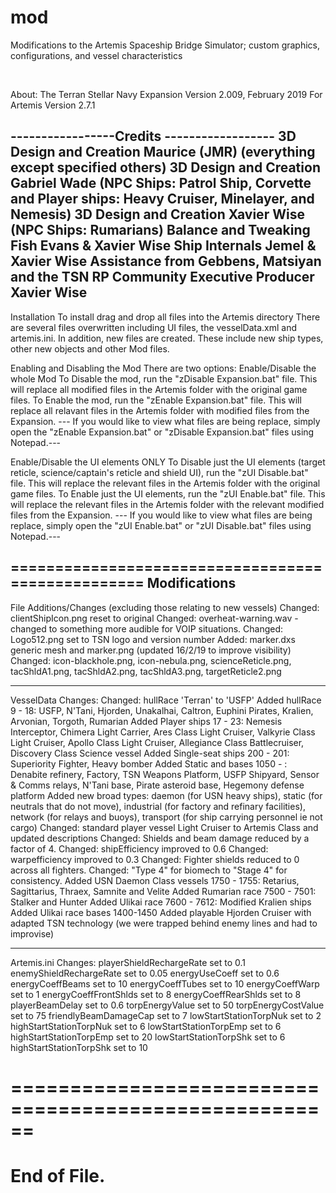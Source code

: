 # mod
Modifications to the Artemis Spaceship Bridge Simulator; custom graphics, configurations, and vessel characteristics

<br>

About:
The Terran Stellar Navy Expansion
Version 2.009, February 2019
For Artemis Version 2.7.1

-----------------Credits ------------------
  3D Design and Creation   Maurice (JMR) (everything except specified others)
  3D Design and Creation   Gabriel Wade (NPC Ships: Patrol Ship, Corvette and Player ships: Heavy Cruiser, Minelayer, and Nemesis)
  3D Design and Creation   Xavier Wise (NPC Ships: Rumarians)
  Balance and Tweaking     Fish Evans & Xavier Wise
  Ship Internals           Jemel & Xavier Wise
  Assistance from          Gebbens, Matsiyan and the TSN RP Community
  Executive Producer       Xavier Wise
-------------------------------------------

Installation
To install drag and drop all files into the Artemis directory
There are several files overwritten including UI files, the vesselData.xml and artemis.ini.
In addition, new files are created. These include new ship types, other new objects and other Mod files.

Enabling and Disabling the Mod
There are two options: 
Enable/Disable the whole Mod
To Disable the mod, run the "zDisable Expansion.bat" file. This will replace all modified files in the Artemis folder with the original game files.
To Enable the mod, run the "zEnable Expansion.bat" file. This will replace all relavant files in the Artemis folder with modified files from the Expansion.
--- If you would like to view what files are being replace, simply open the "zEnable Expansion.bat" or "zDisable Expansion.bat" files using Notepad.---

Enable/Disable the UI elements ONLY
To Disable just the UI elements (target reticle, science/captain's reticle and shield UI), run the "zUI Disable.bat" file. This will replace the relevant files in the Artemis folder with the original game files.
To Enable just the UI elements, run the "zUI Enable.bat" file. This will replace the relevant files in the Artemis folder with the relevant modified files from the Expansion.
--- If you would like to view what files are being replace, simply open the "zUI Enable.bat" or "zUI Disable.bat" files using Notepad.---

==================================================
Modifications
------------------------------------------------
File Additions/Changes (excluding those relating to new vessels)
Changed: clientShipIcon.png reset to original
Changed: overheat-warning.wav - changed to something more audible for VOIP situations.
Changed: Logo512.png set to TSN logo and version number
Added: marker.dxs generic mesh and marker.png (updated 16/2/19 to improve visibility)
Changed: icon-blackhole.png, icon-nebula.png, scienceReticle.png, tacShldA1.png, tacShldA2.png, tacShldA3.png, targetReticle2.png

------------------------------------------------
VesselData Changes:
Changed: hullRace 'Terran' to 'USFP'
Added hullRace 9 - 18: USFP, N'Tani, Hjorden, Unakalhai, Caltron, Euphini Pirates, Kralien, Arvonian, Torgoth, Rumarian
Added Player ships 17 - 23: Nemesis Interceptor, Chimera Light Carrier, Ares Class Light Cruiser, Valkyrie Class Light Cruiser, Apollo Class Light Cruiser, Allegiance Class Battlecruiser, Discovery Class Science vessel
Added Single-seat ships 200 - 201: Superiority Fighter, Heavy bomber
Added Static and bases 1050 - : Denabite refinery, Factory, TSN Weapons Platform, USFP Shipyard, Sensor & Comms relays, N'Tani base, Pirate asteroid base, Hegemony defense platform
Added new broad types: daemon (for USN heavy ships), static (for neutrals that do not move), industrial (for factory and refinary facilities), network (for relays and buoys), transport (for ship carrying personnel ie not cargo)
Changed: standard player vessel Light Cruiser to Artemis Class and updated descriptions
Changed: Shields and beam damage reduced by a factor of 4.
Changed: shipEfficiency improved to 0.6
Changed: warpefficiency improved to 0.3
Changed: Fighter shields reduced to 0 across all fighters.
Changed: "Type 4" for biomech to "Stage 4" for consistency.
Added USN Daemon Class vessels 1750 - 1755: Retarius, Sagittarius, Thraex, Samnite and Velite
Added Rumarian race 7500 - 7501: Stalker and Hunter
Added Ulikai race 7600 - 7612: Modified Kralien ships
Added Ulikai race bases 1400-1450
Added playable Hjorden Cruiser with adapted TSN technology (we were trapped behind enemy lines and had to improvise)

------------------------------------------------
Artemis.ini Changes:
playerShieldRechargeRate set to 0.1
enemyShieldRechargeRate set to 0.05
energyUseCoeff set to 0.6
energyCoeffBeams set to 10
energyCoeffTubes set to 10
energyCoeffWarp set to 1
energyCoeffFrontShlds set to 8
energyCoeffRearShlds set to 8
playerBeamDelay set to 0.6
torpEnergyValue set to 50
torpEnergyCostValue set to 75
friendlyBeamDamageCap set to 7
lowStartStationTorpNuk set to 2
highStartStationTorpNuk set to 6
lowStartStationTorpEmp set to 6
highStartStationTorpEmp set to 20
lowStartStationTorpShk set to 6
highStartStationTorpShk set to 10

======================================================
======================================================
End of File.
======================================================
